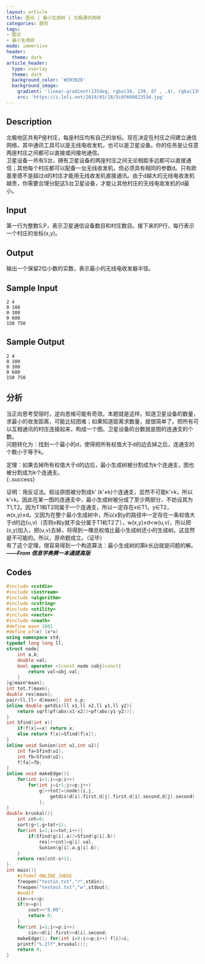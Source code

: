 ```yaml
---
layout: article
title: 图论 | 最小生成树 | 北极通讯网络
categories: 题目
tags: 
- 图论
- 最小生成树
mode: immersive
header:   
  theme: dark
article_header:   
  type: overlay   
  theme: dark   
  background_color: '#203028'   
  background_image:     
    gradient: 'linear-gradient(135deg, rgba(34, 139, 87 , .4), rgba(139, 34, 139, .4))'     
    src: 'https://i.loli.net/2019/03/18/5c8f66802353d.jpg'
---
```


<!--more-->

## Description   
北极地区共有P座村庄，每座村庄均有自己的坐标。现在决定在村庄之间建立通信网络，其中通讯工具可以是无线电收发机，也可以是卫星设备。你的任务是让任意两座村庄之间都可以直接或间接地通信。   
卫星设备一共有S台，拥有卫星设备的两座村庄之间无论相距多远都可以直接通信；其他每个村庄都可以配备一台无线收发机，但必须具有相同的参数d。只有欧基里德不是超过d的村庄才能用无线收发机直接通讯。由于d越大的无线电收发机越贵，你需要合理分配这S台卫星设备，才能让其他村庄的无线电收发机的d最小。    
## Input   
第一行为整数S,P，表示卫星通信设备数目和村庄数目。接下来的P行，每行表示一个村庄的坐标(x,y)。   
## Output   
输出一个保留2位小数的实数，表示最小的无线电收发器半径。   
## Sample Input   
```text 
2 4 
0 100 
0 300 
0 600 
150 750 
```   
## Sample Output   
```text 
2 4 
0 100 
0 300 
0 600 
150 750 
```   
## 分析  
当正向思考受阻时，逆向思维可能有奇效。本题就是这样。知道卫星设备的数量，求最小的收发距离，可能比较困难；如果知道距离求数量，就很简单了。把所有可以互相通讯的村庄连接起来，构成一个图。卫星设备的台数就是图的连通支的个数。   
问题转化为：找到一个最小的d，使得把所有权值大于d的边去掉之后，连通支的个数小于等于k。

定理：如果去掉所有权值大于d的边后，最小生成树被分割成为k个连通支，图也被分割成为k个连通支。   
{:.success}

证明：用反证法。假设原图被分割成k’ (k'≠k)个连通支，显然不可能k’>k，所以k’<k。因此在某一图的连通支中，最小生成树被分成了至少两部分，不妨设其为T1,T2。因为T1和T2同属于一个连通支，所以一定存在x∈T1，y∈T2，w(x,y)≤d。又因为在整个最小生成树中，所以x到y的路径中一定存在一条权值大于d的边(u,v)（否则x和y就不会分属于T1和T2了），w(x,y)≤d<w(u,v)，所以把(x,y)加入，把(u,v)去掉，将得到一棵总权值比最小生成树还小的生成树。这显然是不可能的。所以，原命题成立。（证毕）   
有了这个定理，很容易得到一个构造算法：最小生成树的第k长边就是问题的解。   
***——From 信息学奥赛一本通提高版***   
## Codes   
```cpp 
#include <cstdio>
#include <iostream>
#include <algorithm>
#include <cstring>
#include <utility>
#include <vector>
#include <cmath>
#define maxn 1001
#define pf(x) (x*x)
using namespace std;
typedef long long ll;
struct node{
	int a,b;
	double val;
	bool operator <(const node &obj)const{
		return val<obj.val;
	}
}g[maxn*maxn];
int tot,f[maxn];
double res[maxn];
pair<ll,ll> d[maxn]; int s,p;
inline double getdis(ll x1,ll x2,ll y1,ll y2){
	return sqrt(pf(abs(x1-x2))+pf(abs(y1-y2)));
}
int Sfind(int x){
	if(f[x]==x) return x;
	else return f[x]=Sfind(f[x]);
}
inline void Sunion(int u1,int u2){
	int fa=Sfind(u1);
	int fb=Sfind(u2);
	f[fa]=fb;
}
inline void makeEdge(){
	for(int i=1;i<=p;i++)
		for(int j=i+1;j<=p;j++)
			g[++tot]=(node){i,j,
				getdis(d[i].first,d[j].first,d[i].second,d[j].second)
			};
}
double kruskal(){
	int cnt=0;
	sort(g+1,g+tot+1);
	for(int i=1;i<=tot;i++){
		if(Sfind(g[i].a)!=Sfind(g[i].b))
			res[++cnt]=g[i].val,
			Sunion(g[i].a,g[i].b);
	}
	return res[cnt-s+1];
}
int main(){
	#ifndef ONLINE_JUDGE
	freopen("testin.txt","r",stdin);
	freopen("testout.txt","w",stdout);
	#endif
	cin>>s>>p;
	if(s>=p){
		cout<<"0.00";
		return 0;
	}
	for(int i=1;i<=p;i++)
		cin>>d[i].first>>d[i].second;
	makeEdge(); for(int i=0;i<=p;i++) f[i]=i;
	printf("%.2lf",kruskal());
	return 0;
}
``` 
